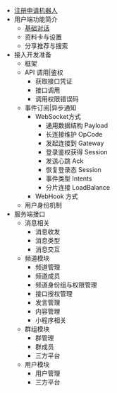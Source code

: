 * [注册申请机器人](md/01_zhuce.md)
* 用户端功能简介
    * [基础对话](md/02_BasicDialogue.md)
    * 资料卡与设置
    * 分享推荐与搜索
* 接入开发准备
    * 框架
    * API 调用|鉴权
        * 获取接口凭证
        * 接口调用
        * 调用权限错误码
    * 事件订阅|异步通知
        * WebSocket方式
            * 通用数据结构 Payload
            * 长连接维护 OpCode
            * 发起连接到 Gateway
            * 登录鉴权获得 Session
            * 发送心跳 Ack
            * 恢复登录态 Session 
            * 事件类型 Intents
            * 分片连接 LoadBalance
        * WebHook 方式
    * 用户身份机制
* 服务端接口
    * 消息相关
        * 消息收发
        * 消息类型
        * 消息交互
    * 频道模块
        * 频道管理
        * 频道成员
        * 频道身份组与权限管理
        * 接口授权管理
        * 发言管理
        * 内容管理
        * 小程序相关
    * 群组模块
        * 群管理
        * 群成员
        * 三方平台
    * 用户模块
        * 用户管理
        * 三方平台
